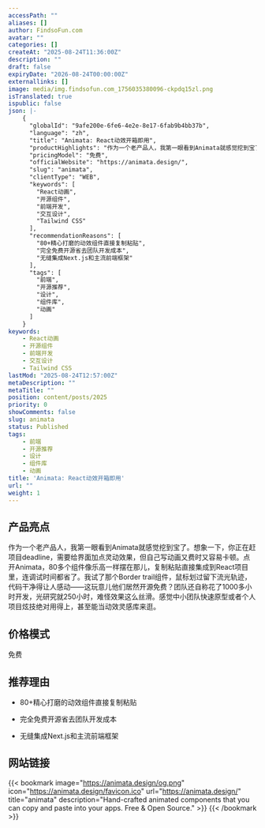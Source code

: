 ```yaml
---
accessPath: ""
aliases: []
author: FindsoFun.com
avatar: ""
categories: []
createAt: "2025-08-24T11:36:00Z"
description: ""
draft: false
expiryDate: "2026-08-24T00:00:00Z"
externallinks: []
image: media/img.findsofun.com_1756035380096-ckpdq15zl.png
isTranslated: true
ispublic: false
json: |-
    {
      "globalId": "9afe200e-6fe6-4e2e-8e17-6fab9b4bb37b",
      "language": "zh",
      "title": "Animata: React动效开箱即用",
      "productHighlights": "作为一个老产品人，我第一眼看到Animata就感觉挖到宝了。想象一下，你正在赶项目deadline，需要给界面加点灵动效果，但自己写动画又费时又容易卡顿。点开Animata，80多个组件像乐高一样摆在那儿，复制粘贴直接集成到React项目里，连调试时间都省了。我试了那个Border trail组件，鼠标划过留下流光轨迹，代码干净得让人感动——这玩意儿他们居然开源免费？团队还自称花了1000多小时开发，光研究就250小时，难怪效果这么丝滑。感觉中小团队快速原型或者个人项目炫技绝对用得上，甚至能当动效灵感库来逛。",
      "pricingModel": "免费",
      "officialWebsite": "https://animata.design/",
      "slug": "animata",
      "clientType": "WEB",
      "keywords": [
        "React动画",
        "开源组件",
        "前端开发",
        "交互设计",
        "Tailwind CSS"
      ],
      "recommendationReasons": [
        "80+精心打磨的动效组件直接复制粘贴",
        "完全免费开源省去团队开发成本",
        "无缝集成Next.js和主流前端框架"
      ],
      "tags": [
        "前端",
        "开源推荐",
        "设计",
        "组件库",
        "动画"
      ]
    }
keywords:
    - React动画
    - 开源组件
    - 前端开发
    - 交互设计
    - Tailwind CSS
lastMod: "2025-08-24T12:57:00Z"
metaDescription: ""
metaTitle: ""
position: content/posts/2025
priority: 0
showComments: false
slug: animata
status: Published
tags:
    - 前端
    - 开源推荐
    - 设计
    - 组件库
    - 动画
title: 'Animata: React动效开箱即用'
url: ""
weight: 1
---
```

## 产品亮点
作为一个老产品人，我第一眼看到Animata就感觉挖到宝了。想象一下，你正在赶项目deadline，需要给界面加点灵动效果，但自己写动画又费时又容易卡顿。点开Animata，80多个组件像乐高一样摆在那儿，复制粘贴直接集成到React项目里，连调试时间都省了。我试了那个Border trail组件，鼠标划过留下流光轨迹，代码干净得让人感动——这玩意儿他们居然开源免费？团队还自称花了1000多小时开发，光研究就250小时，难怪效果这么丝滑。感觉中小团队快速原型或者个人项目炫技绝对用得上，甚至能当动效灵感库来逛。

## 价格模式
<!--more-->免费

## 推荐理由
- 80+精心打磨的动效组件直接复制粘贴

- 完全免费开源省去团队开发成本

- 无缝集成Next.js和主流前端框架

## 网站链接
{{< bookmark image="https://animata.design/og.png" icon="https://animata.design/favicon.ico" url="https://animata.design/" title="animata" description="Hand-crafted animated components that you can copy and paste into your apps. Free & Open Source." >}}
{{< /bookmark >}}


